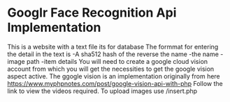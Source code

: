 # Googlr Face Recognition Api Implementation
This is a website with a text file its for database
The formmat for entering the detail in the text is
-A sha512 hash of the reverse the name 
-the name
-image path
-item details
You will need to create a google cloud vision account from which you will get the necessities to get the google vision aspect active.
The ggogle vision is an implementation originally from here https://www.myphpnotes.com/post/google-vision-api-with-php
Follow the link to view the videos required.
To upload images use <filename>/insert.php 
